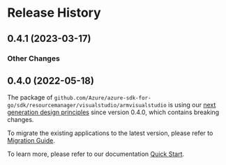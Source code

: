 # Release History

## 0.4.1 (2023-03-17)
### Other Changes


## 0.4.0 (2022-05-18)

The package of `github.com/Azure/azure-sdk-for-go/sdk/resourcemanager/visualstudio/armvisualstudio` is using our [next generation design principles](https://azure.github.io/azure-sdk/general_introduction.html) since version 0.4.0, which contains breaking changes.

To migrate the existing applications to the latest version, please refer to [Migration Guide](https://aka.ms/azsdk/go/mgmt/migration).

To learn more, please refer to our documentation [Quick Start](https://aka.ms/azsdk/go/mgmt).